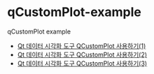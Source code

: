 # qCustomPlot-example
qCustomPlot example

- [Qt 데이터 시각화 도구 QCustomPlot 사용하기(1)](https://1d1cblog.tistory.com/335)
- [Qt 데이터 시각화 도구 QCustomPlot 사용하기(2)](https://1d1cblog.tistory.com/337)
- [Qt 데이터 시각화 도구 QCustomPlot 사용하기(3)](https://1d1cblog.tistory.com/338)
